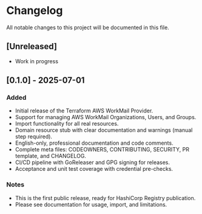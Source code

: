 # Changelog

All notable changes to this project will be documented in this file.

## [Unreleased]
- Work in progress

## [0.1.0] - 2025-07-01
### Added
- Initial release of the Terraform AWS WorkMail Provider.
- Support for managing AWS WorkMail Organizations, Users, and Groups.
- Import functionality for all real resources.
- Domain resource stub with clear documentation and warnings (manual step required).
- English-only, professional documentation and code comments.
- Complete meta files: CODEOWNERS, CONTRIBUTING, SECURITY, PR template, and CHANGELOG.
- CI/CD pipeline with GoReleaser and GPG signing for releases.
- Acceptance and unit test coverage with credential pre-checks.

### Notes
- This is the first public release, ready for HashiCorp Registry publication.
- Please see documentation for usage, import, and limitations.
